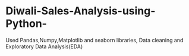 # Diwali-Sales-Analysis-using-Python-
Used Pandas,Numpy,Matplotlib and seaborn libraries,
Data cleaning and Exploratory Data Analysis(EDA)
